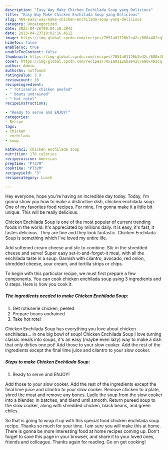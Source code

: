```yaml
---
description: "Easy Way Make Chicken Enchilada Soup yang Delicious"
title: "Easy Way Make Chicken Enchilada Soup yang Delicious"
slug: 469-easy-way-make-chicken-enchilada-soup-yang-delicious
category: Uncategorized
date: 2023-04-26T09:04:18.384Z
date: 2023-04-23T19:02:16.451Z
image: https://img-global.cpcdn.com/recipes/7051a01126b2e42c/680x482cq70/chicken-enchilada-soup-recipe-main-photo.jpg
hideToc: false
enableToc: true
enableTocContent: false
thumbnail: https://img-global.cpcdn.com/recipes/7051a01126b2e42c/680x482cq70/chicken-enchilada-soup-recipe-main-photo.jpg
cover: https://img-global.cpcdn.com/recipes/7051a01126b2e42c/680x482cq70/chicken-enchilada-soup-recipe-main-photo.jpg
author: Admin
authorAv: notfound
ratingvalue: 3.9
reviewcount: 10
recipeingredient:
- " rotisserie chicken peeled"
- " beans undrained"
- " hot rotel"
recipeinstructions:

- "Ready to serve and ENJOY!"
categories:
- Recipe
tags:
- chicken
- enchilada
- soup

katakunci: chicken enchilada soup 
nutrition: 178 calories
recipecuisine: American
preptime: "PT37M"
cooktime: "PT32M"
recipeyield: "3"
recipecategory: Lunch

---
```



Hey everyone, hope you're having an incredible day today. Today, I'm gonna show you how to make a distinctive dish, chicken enchilada soup. One of my favorites food recipes. For mine, I'm gonna make it a little bit unique. This will be really delicious.

Chicken Enchilada Soup is one of the most popular of current trending foods in the world. It's appreciated by millions daily. It is easy, it's fast, it tastes delicious. They are fine and they look fantastic. Chicken Enchilada Soup is something which I've loved my entire life.

Add softened cream cheese and stir to combine. Stir in the shredded cheese and serve! Super easy set-it-and-forget-it meal, with all the enchilada taste in a soup. Garnish with cilantro, avocado, red onion, shredded cheese, sour cream, and tortilla strips or chips.


To begin with this particular recipe, we must first prepare a few components. You can cook chicken enchilada soup using 3 ingredients and 0 steps. Here is how you cook it.

<!--inarticleads1-->

##### The ingredients needed to make Chicken Enchilada Soup:

1. Get  rotisserie chicken, peeled
1. Prepare  beans undrained
1. Take  hot rotel


Chicken Enchilada Soup has everything you love about chicken enchiladas… in one big bowl of soup! Chicken Enchilada Soup I love turning classic meals into soups, it&#39;s an easy (maybe even lazy) way to make a dish that only dirties one pot! Add those to your slow cooker. Add the rest of the ingredients except the final lime juice and cilantro to your slow cooker. 

<!--inarticleads2-->

##### Steps to make Chicken Enchilada Soup:


1. Ready to serve and ENJOY!

Add those to your slow cooker. Add the rest of the ingredients except the final lime juice and cilantro to your slow cooker. Remove chicken to a plate, shred the meat and remove any bones. Ladle the soup from the slow cooker into a blender, in batches, and blend until smooth. Return pureed soup to the slow cooker, along with shredded chicken, black beans, and green chiles. 

So that is going to wrap it up with this special food chicken enchilada soup recipe. Thanks so much for your time. I am sure you will make this at home. There is gonna be more interesting food at home recipes coming up. Don't forget to save this page in your browser, and share it to your loved ones, friends and colleague. Thanks again for reading. Go on get cooking!
